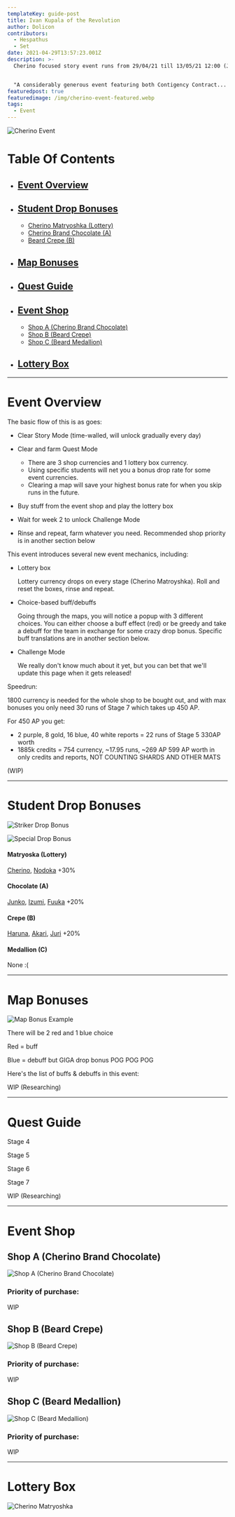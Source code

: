 ```yaml
---
templateKey: guide-post
title: Ivan Kupala of the Revolution
author: Dolicon
contributors:
  - Hespathus
  - Set
date: 2021-04-29T13:57:23.001Z
description: >-
  Cherino focused story event runs from 29/04/21 till 13/05/21 12:00 (JST)


  "A considerably generous event featuring both Contigency Contract... I mean debuff till death with high-risk high reward outcome" - Set
featuredpost: true
featuredimage: /img/cherino-event-featured.webp
tags:
  - Event
---
```

![Cherino Event](/img/cherino-event-featured.jfif "Cherino Event")

# Table Of Contents

* ## [Event Overview](#event-overview)
* ## [Student Drop Bonuses](#student-drop-bonuses)

  * [Cherino Matryoshka (Lottery)](#dropbonus-lottery)
  * [Cherino Brand Chocolate (A)](#dropbonus-a)
  * [Beard Crepe (B)](#dropbonus-b)[](#map-bonuses)
* ## [Map Bonuses](#map-bonuses)
* ## [Quest Guide](#quest-guide)
* ## [Event Shop](#event-shop)

  * [Shop A (Cherino Brand Chocolate)](#shop-a)
  * [Shop B (Beard Crepe)](#shop-b)
  * [Shop C (Beard Medallion)](#shop-c)
* ## [Lottery Box](#lottery-box)

- - -

# <a name="event-overview"></a>Event Overview

The basic flow of this is as goes:

* Clear Story Mode (time-walled, will unlock gradually every day)
* Clear and farm Quest Mode

  * There are 3 shop currencies and 1 lottery box currency.
  * Using specific students will net you a bonus drop rate for some event currencies.
  * Clearing a map will save your highest bonus rate for when you skip runs in the future.
* Buy stuff from the event shop and play the lottery box
* Wait for week 2 to unlock Challenge Mode
* Rinse and repeat, farm whatever you need. Recommended shop priority is in another section below

This event introduces several new event mechanics, including:

* Lottery box

  Lottery currency drops on every stage (Cherino Matroyshka). Roll and reset the boxes, rinse and repeat.
* Choice-based buff/debuffs

  Going through the maps, you will notice a popup with 3 different choices. You can either choose a buff effect (red) or be greedy and take a debuff for the team in exchange for some crazy drop bonus. Specific buff translations are in another section below.
* Challenge Mode

  We really don't know much about it yet, but you can bet that we'll update this page when it gets released!

Speedrun:

1800 currency is needed for the whole shop to be bought out, and with max bonuses you only need 30 runs of Stage 7 which takes up 450 AP.

For 450 AP you get:

* 2 purple, 8 gold, 16 blue, 40 white reports = 22 runs of Stage 5 330AP worth
* 1885k credits = 754 currency, \~17.95 runs, \~269 AP 599 AP worth in only credits and reports, NOT COUNTING SHARDS AND OTHER MATS

(WIP)

- - -

# <a name="student-drop-bonuses"></a>Student Drop Bonuses

![Striker Drop Bonus](/img/cherino-striker-bonus.webp "Striker Drop Bonus")

![Special Drop Bonus](/img/cherino-special-bonus.webp "Special Drop Bonus")

#### <a name="dropbonus-lottery"></a>**Matryoska (Lottery)**

[Cherino](https://dolicon-bluearchive.netlify.app/student/cherino/), [Nodoka](https://dolicon-bluearchive.netlify.app/student/nodoka/) +30%

#### <a name="dropbonus-a"></a>**Chocolate (A)**

[Junko](https://dolicon-bluearchive.netlify.app/student/junko/), [Izumi](https://dolicon-bluearchive.netlify.app/student/izumi/), [Fuuka](https://dolicon-bluearchive.netlify.app/student/fuuka/) +20%

#### <a name="dropbonus-b"></a>**Crepe (B)**

[Haruna](https://dolicon-bluearchive.netlify.app/student/haruna/), [Akari](https://dolicon-bluearchive.netlify.app/student/akari/), [Juri](https://dolicon-bluearchive.netlify.app/student/juri/) +20%

#### <a name="dropbonus-c"></a>**Medallion (C)**

None :(

- - -

# <a name="map-bonuses"></a>Map Bonuses

![Map Bonus Example](/img/map-bonus.webp "Map Bonus Example")

There will be 2 red and 1 blue choice

Red = buff

Blue = debuff but GIGA drop bonus POG POG POG

Here's the list of buffs & debuffs in this event:

WIP (Researching)

- - -

# <a name="quest-guide"></a>Quest Guide

Stage 4

Stage 5

Stage 6

Stage 7

WIP (Researching)

- - -

# <a name="event-shop"></a>Event Shop

## <a name="shop-a"></a>Shop A (Cherino Brand Chocolate)

![Shop A (Cherino Brand Chocolate)](/img/cherino-shop-a.webp "Shop A (Cherino Brand Chocolate)")

### Priority of purchase:

WIP

## <a name="shop-b"></a>Shop B (Beard Crepe)

![Shop B (Beard Crepe)](/img/cherino-shop-b.webp "Shop B (Beard Crepe)")

### Priority of purchase:

WIP

## <a name="shop-c"></a>Shop C (Beard Medallion)

![Shop C (Beard Medallion)](/img/cherino-shop-c.webp "Shop C (Beard Medallion)")

### Priority of purchase:

WIP

- - -

# <a name="lottery-box"></a>Lottery Box

![Cherino Matryoshka](/img/cherino-lottery.webp "Cherino Matryoshka")
